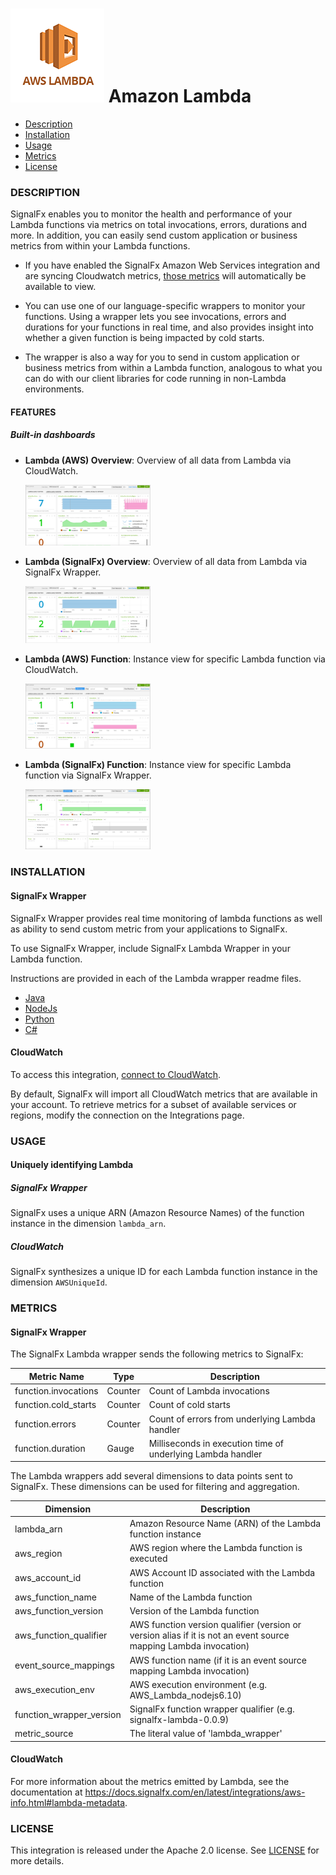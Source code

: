# ![](./img/integration_awslambda.png) Amazon Lambda

- [Description](#description)
- [Installation](#installation)
- [Usage](#usage)
- [Metrics](#metrics)
- [License](#license)

### DESCRIPTION

SignalFx enables you to monitor the health and performance of your Lambda functions via metrics on total invocations, errors, durations and more. In addition, you can easily send custom application or business metrics from within your Lambda functions.

- If you have enabled the SignalFx Amazon Web Services integration and are syncing Cloudwatch metrics, <a target="_blank" href="http://docs.aws.amazon.com/lambda/latest/dg/monitoring-functions-metrics.html">those metrics</a> will automatically be available to view.

-  You can use one of our language-specific wrappers to monitor your functions. Using a wrapper lets you see invocations, errors and durations for your functions in real time, and also provides insight into whether a given function is being impacted by cold starts.

-  The wrapper is also a way for you to send in custom application or business metrics from within a Lambda function, analogous to what you can do with our client libraries for code running in non-Lambda environments.

#### FEATURES

##### Built-in dashboards

- **Lambda (AWS) Overview**: Overview of all data from Lambda via CloudWatch.

  [<img src='./img/lambda-aws-overview-db.png' width=200px>](./img/lambda-aws-overview-db.png)

- **Lambda (SignalFx) Overview**: Overview of all data from Lambda via SignalFx Wrapper.

  [<img src='./img/lambda-sfx-overview-db.png' width=200px>](./img/lambda-sfx-overview-db.png)

- **Lambda (AWS) Function**: Instance view for specific Lambda function via CloudWatch.

  [<img src='./img/lambda-aws-function-db.png' width=200px>](./img/lambda-aws-function-db.png)

- **Lambda (SignalFx) Function**: Instance view for specific Lambda function via SignalFx Wrapper.

  [<img src='./img/lambda-sfx-function-db.png' width=200px>](./img/lambda-sfx-function-db.png)

### INSTALLATION

#### SignalFx Wrapper

SignalFx Wrapper provides real time monitoring of lambda functions as well as ability to send custom metric from your applications to SignalFx.

To use SignalFx Wrapper, include SignalFx Lambda Wrapper in your Lambda function.

Instructions are provided in each of the Lambda wrapper readme files.

- <a target="_blank" href="https://github.com/signalfx/lambda-java">Java</a>
- <a target="_blank" href="https://github.com/signalfx/lambda-nodejs">NodeJs</a>
- <a target="_blank" href="https://github.com/signalfx/lambda-python">Python</a>
- <a target="_blank" href="https://github.com/signalfx/lambda-csharp">C#</a>

#### CloudWatch

To access this integration, [connect to CloudWatch](https://github.com/signalfx/integrations/tree/master/aws)[](sfx_link:aws).

By default, SignalFx will import all CloudWatch metrics that are available in your account. To retrieve metrics for a subset of available services or regions, modify the connection on the Integrations page.

### USAGE

#### Uniquely identifying Lambda

##### SignalFx Wrapper

SignalFx uses a unique ARN (Amazon Resource Names) of the function instance in the dimension `lambda_arn`.

##### CloudWatch

SignalFx synthesizes a unique ID for each Lambda function instance in the dimension `AWSUniqueId`.

### METRICS

#### SignalFx Wrapper

The SignalFx Lambda wrapper sends the following metrics to SignalFx:

| Metric Name  | Type | Description |
| ------------- | ------------- | ---|
| function.invocations  | Counter  | Count of Lambda invocations|
| function.cold_starts  | Counter  | Count of cold starts|
| function.errors  | Counter  | Count of errors from underlying Lambda handler|
| function.duration  | Gauge  | Milliseconds in execution time of underlying Lambda handler|

The Lambda wrappers add several dimensions to data points sent to SignalFx. These dimensions can be used for filtering and aggregation.

| Dimension | Description |
| ------------- | ---|
| lambda_arn  | Amazon Resource Name (ARN) of the Lambda function instance |
| aws_region  | AWS region where the Lambda function is executed  |
| aws_account_id | AWS Account ID associated with the Lambda function  |
| aws_function_name  | Name of the Lambda function |
| aws_function_version  | Version of the Lambda function |
| aws_function_qualifier  | AWS function version qualifier (version or version alias if it is not an event source mapping Lambda invocation) |
| event_source_mappings  | AWS function name (if it is an event source mapping Lambda invocation) |
| aws_execution_env  | AWS execution environment (e.g. AWS_Lambda_nodejs6.10) |
| function_wrapper_version  | SignalFx function wrapper qualifier (e.g. signalfx-lambda-0.0.9) |
| metric_source | The literal value of 'lambda_wrapper' |

#### CloudWatch

For more information about the metrics emitted by Lambda, see the documentation at <a target="_blank" href="https://docs.signalfx.com/en/latest/integrations/aws-info.html#lambda-metadata">https://docs.signalfx.com/en/latest/integrations/aws-info.html#lambda-metadata</a>.

### LICENSE

This integration is released under the Apache 2.0 license. See [LICENSE](./LICENSE) for more details.
